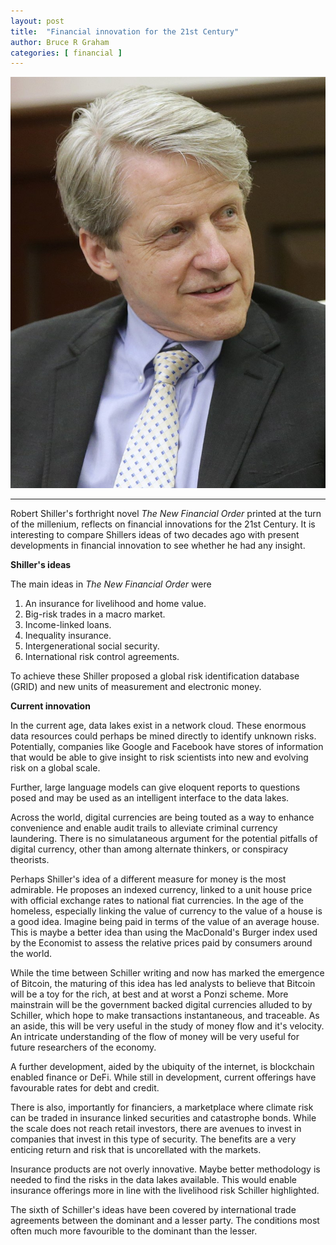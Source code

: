 ```yaml
---
layout: post
title:  "Financial innovation for the 21st Century"
author: Bruce R Graham
categories: [ financial ]
---
```



![Robert Shiller](/images/shiller.jpg)

---

Robert Shiller's forthright novel _The New Financial Order_ printed at the turn of the millenium, reflects on financial innovations for the 21st Century. It is interesting to compare Shillers ideas of two decades ago with present developments in financial innovation to see whether he had any insight.

__Shiller's ideas__

The main ideas in _The New Financial Order_ were

1. An insurance for livelihood and home value.
2. Big-risk trades in a macro market.
3. Income-linked loans.
4. Inequality insurance.
5. Intergenerational social security.
6. International risk control agreements.

To achieve these  Shiller proposed a global risk identification database (GRID) and new units of measurement and electronic money.

__Current innovation__

In the current age, data lakes exist in a network cloud. These enormous data resources could perhaps be mined directly to identify unknown risks. Potentially, companies like Google and Facebook have stores of information that would be able to give insight to risk scientists into new and evolving risk on a global scale.

Further, large language models can give eloquent reports to questions posed and may be used as an intelligent interface to the data lakes.

Across the world, digital currencies are being touted as a way to enhance convenience and enable audit trails to alleviate criminal currency laundering. There is no simulataneous argument for the potential pitfalls of digital currency, other than among alternate thinkers, or conspiracy theorists.

Perhaps Shiller's idea of a different measure for money is the most admirable. He proposes an indexed currency, linked to a unit house price with official exchange rates to national fiat currencies. In the age of the homeless, especially linking the value of currency to the value of a house is a good idea. Imagine being paid in terms of the value of an average house. This is maybe a better idea than using the MacDonald's Burger index used by the Economist to assess the relative prices paid by consumers around the world. 

While the time between Schiller writing and now has marked the emergence of Bitcoin, the maturing of this idea has led analysts to believe that Bitcoin will be a toy for the rich, at best and at worst a Ponzi scheme. More mainstrain will be the government backed digital currencies alluded to by Schiller, which hope to make transactions instantaneous, and traceable. As an aside, this will be very useful in the study of money flow and it's velocity. An intricate understanding of the flow of money will be very useful for future researchers of the economy.

A further development, aided by the ubiquity of the internet, is blockchain enabled finance or DeFi. While still in development, current offerings have favourable rates for debt and credit. 

There is also, importantly for financiers, a marketplace where climate risk can be traded in insurance linked securities and catastrophe bonds. While the scale does not reach retail investors, there are avenues to invest in companies that invest in this type of security. The benefits are a very enticing return and risk that is uncorellated with the markets.

Insurance products are not overly innovative. Maybe better methodology is needed to find the risks in the data lakes available. This would enable insurance offerings more in line with the livelihood risk Schiller highlighted.

The sixth of Schiller's ideas have been covered by international trade agreements between the dominant and a lesser party. The conditions most often much more favourible to the dominant than the lesser.
